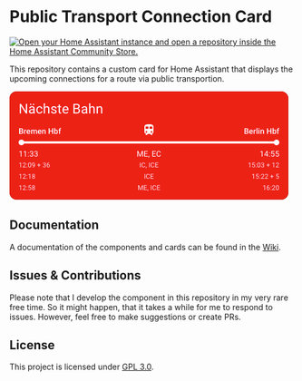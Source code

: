 # Public Transport Connection Card

[![Open your Home Assistant instance and open a repository inside the Home Assistant Community Store.](https://my.home-assistant.io/badges/hacs_repository.svg)](https://my.home-assistant.io/redirect/hacs_repository/?owner=silviokennecke&repository=ha-public-transport-connection-card&category=plugin)

This repository contains a custom card for Home Assistant that displays the upcoming connections for a route via public transportion.

![Screenshot of a configured card](/docs/connection.card.png)

## Documentation

A documentation of the components and cards can be found in the [Wiki](https://github.com/silviokennecke/ha-public-transport-connection-card/wiki).

## Issues & Contributions

Please note that I develop the component in this repository in my very rare free time. So it might happen, that it takes a while for me to respond to issues. However, feel free to make suggestions or create PRs.

## License

This project is licensed under [GPL 3.0](/LICENSE).

